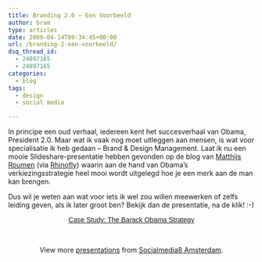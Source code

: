 ```yaml
---
title: Branding 2.0 – Een Voorbeeld
author: bram
type: articles
date: 2009-04-14T09:34:45+00:00
url: /branding-2-een-voorbeeld/ 
dsq_thread_id:
  - 24897165
  - 24897165
categories:
  - blog
tags:
  - design
  - social media

---
```

<p style="text-align: left;">
  In principe een oud verhaal, iedereen kent het succesverhaal van Obama, President 2.0. Maar wat ik vaak nog moet uitleggen aan mensen, is wat voor specialisatie ik heb gedaan &#8211; Brand & Design Management. Laat ik nu een mooie Slideshare-presentatie hebben gevonden op de blog van <a title="Matthijs Roumen's blog over social media" href="http://log.mroumen.com/">Matthijs Roumen</a> (via <a title="Rhinofly's website" href="http://www.rhinofly.nl">Rhinofly</a>) waarin aan de hand van Obama&#8217;s verkiezingsstrategie heel mooi wordt uitgelegd hoe je een merk aan de man kan brengen.
</p>

<p style="text-align: left;">
  Dus wil je weten aan wat voor iets ik wel zou willen meewerken of zelfs leiding geven, als ik later groot ben? Bekijk dan de presentatie, na de klik! :-)
</p>

<p style="text-align: left;">
  <!--more-->
</p>

<div id="__ss_993931" style="margin: 0pt auto; width: 425px; text-align: center;">
  <a style="font:14px Helvetica,Arial,Sans-serif;display:block;margin:12px 0 3px 0;text-decoration:underline;" title="Case Study: The Barack Obama Strategy" href="http://www.slideshare.net/socialmedia8/case-study-the-barack-obama-strategy?type=presentation">Case Study: The Barack Obama Strategy</a></p> 
  
  <p>
    <br class="spacer_" />
  </p>
  
  <p>
  </p>
  
  <p>
    View more <a style="text-decoration:underline;" href="http://www.slideshare.net/">presentations</a> from <a style="text-decoration:underline;" href="http://www.slideshare.net/socialmedia8">Socialmedia8 Amsterdam</a>.
  </p>
</div>
